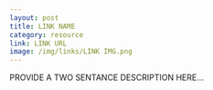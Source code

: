 ```yaml
---
layout: post
title: LINK NAME
category: resource
link: LINK URL
image: /img/links/LINK IMG.png
---
```


PROVIDE A TWO SENTANCE DESCRIPTION HERE...
